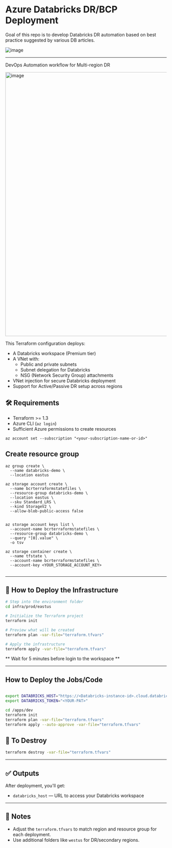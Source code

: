 
# Azure Databricks DR/BCP Deployment

Goal of this repo is to develop Databricks DR automation based on best practice suggested by various DB articles.

![image](https://github.com/user-attachments/assets/048836f1-447e-42dc-b50c-90285859f2a9)

---

DevOps Automation workflow for Multi-region DR

<img width="1402" height="821" alt="image" src="https://github.com/user-attachments/assets/6a5737f4-6475-4d5c-8989-4deb8c55b41e" />



This Terraform configuration deploys:

- A Databricks workspace (Premium tier)
- A VNet with:
  - Public and private subnets
  - Subnet delegation for Databricks
  - NSG (Network Security Group) attachments
- VNet injection for secure Databricks deployment
- Support for Active/Passive DR setup across regions


## 🛠️ Requirements

- Terraform >= 1.3
- Azure CLI (`az login`)
- Sufficient Azure permissions to create resources

```
az account set --subscription "<your-subscription-name-or-id>"

```

## Create resource group

```
az group create \
  --name databricks-demo \
  --location eastus

```

```
az storage account create \
  --name bcrterraformstatefiles \
  --resource-group databricks-demo \
  --location eastus \
  --sku Standard_LRS \
  --kind StorageV2 \
  --allow-blob-public-access false


az storage account keys list \
  --account-name bcrterraformstatefiles \
  --resource-group databricks-demo \
  --query "[0].value" \
  -o tsv

az storage container create \
  --name tfstate \
  --account-name bcrterraformstatefiles \
  --account-key <YOUR_STORAGE_ACCOUNT_KEY>


```

---

## 🚀 How to Deploy the Infrastructure

```bash
# Step into the environment folder
cd infra/prod/eastus

# Initialize the Terraform project
terraform init

# Preview what will be created
terraform plan -var-file="terraform.tfvars"

# Apply the infrastructure
terraform apply -var-file="terraform.tfvars"
````
** Wait for 5 minutes before login to the workspace **

---

##  How to Deploy the Jobs/Code

```bash

export DATABRICKS_HOST="https://<Databricks-instance-id>.cloud.databricks.com"
export DATABRICKS_TOKEN="<YOUR-PAT>"

cd /apps/dev
terraform init
terraform plan -var-file="terraform.tfvars"
terraform apply --auto-approve -var-file="terraform.tfvars"

```


## 🧹 To Destroy

```bash
terraform destroy -var-file="terraform.tfvars"
```

---

## ✅ Outputs

After deployment, you'll get:

* `databricks_host` — URL to access your Databricks workspace

---

## 📝 Notes

* Adjust the `terraform.tfvars` to match region and resource group for each deployment.
* Use additional folders like `westus` for DR/secondary regions.

